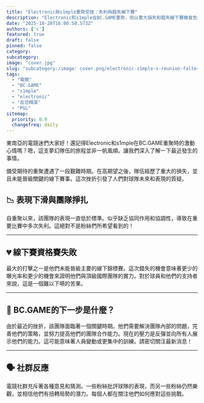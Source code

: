 ```yaml
---
title: "Electronic與s1mple重聚受挫：失利與錯失線下賽"
description: "Electronic和s1mple在BC.GAME重聚，但以重大損失和錯失線下賽機會告終。"
date: "2025-10-28T16:00:50.573Z"
authors: ['c']
featured: true
draft: false
pinned: false
category:
subcategory:
image: "cover.jpg"
slug: "subcategory:/image: cover.png/electronic-s1mple-s-reunion-falters-loss-lan-miss"
tags:
  - "電競"
  - "BC.GAME"
  - "s1mple"
  - "electronic"
  - "反恐精英"
  - "PGL"
sitemap:
  priority: 0.9
  changefreq: daily
---
```


東南亞的電競迷們大家好！還記得Electronic和s1mple在BC.GAME重聚時的激動心情嗎？嗯，這支夢幻隊伍的旅程並非一帆風順。讓我們深入了解一下最近發生的事情。

備受期待的重聚遭遇了一段艱難時期。在高期望之後，隊伍經歷了重大的損失，並且未能晉級關鍵的線下賽事。這次挫折引發了人們對球隊未來和表現的質疑。

## 📉 表現下滑與團隊掙扎
自重聚以來，該團隊的表現一直低於標準。似乎缺乏協同作用和協調性，導致在重要比賽中多次失利。這絕對不是粉絲們所希望看到的！

---

## 💔 線下賽資格賽失敗
最大的打擊之一是他們未能晉級主要的線下錦標賽。這次錯失的機會意味著更少的曝光率和更少的機會來證明他們與頂級國際團隊的實力。對於球員和他們的支持者來說，這是一個難以下嚥的苦果。

---

## 🤔 BC.GAME的下一步是什麼？
由於最近的挫折，該團隊面臨著一個關鍵時期。他們需要解決團隊內部的問題，完善他們的策略，並努力提高他們的團隊合作能力。現在的壓力是反彈並向所有人展示他們的能力。這可能意味著人員變動或更集中的訓練。請密切關注最新消息！

---

## 🗣️ 社群反應
電競社群充斥著各種意見和猜測。一些粉絲批評球隊的表現，而另一些粉絲仍然樂觀，並相信他們有扭轉局勢的潛力。每個人都在關注他們如何應對這些挑戰。